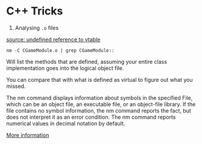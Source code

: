 # C++ Tricks

1. Analysing `.o` files

[source: undefined reference to vtable](https://stackoverflow.com/questions/3065154/undefined-reference-to-vtable)

```
nm -C CGameModule.o | grep CGameModule::
```

Will list the methods that are defined, assuming your entire class implementation goes into the logical object file.

You can compare that with what is defined as virtual to figure out what you missed.

The nm command displays information about symbols in the specified File, which can be an object file, an executable file, or an object-file library. If the file contains no symbol information, the nm command reports the fact, but does not interpret it as an error condition. The nm command reports numerical values in decimal notation by default.

[More information](https://www.ibm.com/docs/en/aix/7.2?topic=n-nm-command)